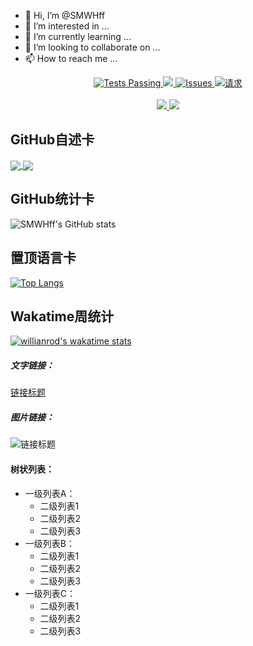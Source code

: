 - 👋 Hi, I’m @SMWHff
- 👀 I’m interested in ...
- 🌱 I’m currently learning ...
- 💞️ I’m looking to collaborate on ...
- 📫 How to reach me ...

<!---
SMWHff/SMWHff is a ✨ special ✨ repository because its `README.md` (this file) appears on your GitHub profile.
You can click the Preview link to take a look at your changes.
--->
  <p align="center">
    <a href="https://github.com/anuraghazra/github-readme-stats/actions">
      <img alt="Tests Passing" src="https://github.com/anuraghazra/github-readme-stats/workflows/Test/badge.svg" />
    </a>
    <a href="https://codecov.io/gh/anuraghazra/github-readme-stats">
      <img src="https://codecov.io/gh/SMWHff/Sm_LDMNQ_QML/branch/master/graph/badge.svg" />
    </a>
    <a href="https://github.com/anuraghazra/github-readme-stats/issues">
      <img alt="Issues" src="https://img.shields.io/github/issues/anuraghazra/github-readme-stats?color=0088ff" />
    </a>
    <a href="https://github.com/SMWHff/Sm_LDMNQ_QML/pulls">
      <img alt="请求" src="https://img.shields.io/github/issues-pr/SMWHff/Sm_LDMNQ_QML?color=0088ff" />
    </a>
    <br />
    <br />
    <a href="https://a.paddle.com/v2/click/16413/119403?link=1227">
      <img src="https://img.shields.io/badge/Supported%20by-VSCode%20Power%20User%20%E2%86%92-gray.svg?colorA=655BE1&colorB=4F44D6&style=for-the-badge"/>
    </a>
    <a href="https://a.paddle.com/v2/click/16413/119403?link=2345">
      <img src="https://img.shields.io/badge/Supported%20by-Node%20Cli.com%20%E2%86%92-gray.svg?colorA=61c265&colorB=4CAF50&style=for-the-badge"/>
    </a>
  </p>


GitHub自述卡
------------
<a href="https://github.com/SMWHff/Sm_LDMNQ_QML">
  <img align="center" src="https://github-readme-stats.vercel.app/api/pin/?username=SMWHff&repo=Sm_LDMNQ_QML" />
</a>
<a href="https://github.com/SMWHff/Sm_Thread_QML">
  <img align="center" src="https://github-readme-stats.vercel.app/api/pin/?username=SMWHff&repo=Sm_Thread_QML" />
</a>



GitHub统计卡
------------
![SMWHff's GitHub stats](https://github-readme-stats.vercel.app/api?username=SMWHff&show_icons=true&theme=tokyonight)



置顶语言卡
------------
[![Top Langs](https://github-readme-stats.vercel.app/api/top-langs/?username=SMWHff)](https://github.com/SMWHff/Sm_LDMNQ_QML)



Wakatime周统计
------------
[![willianrod's wakatime stats](https://github-readme-stats.vercel.app/api/wakatime?username=willianrod)](https://github.com/anuraghazra/github-readme-stats)






##### 文字链接：
[链接标题](URL "链接标题")

##### 图片链接：
![链接标题](图片URL "链接标题")

#### 树状列表：
- 一级列表A：
  - 二级列表1
  - 二级列表2
  - 二级列表3
- 一级列表B：
  - 二级列表1
  - 二级列表2
  - 二级列表3
- 一级列表C：
  - 二级列表1
  - 二级列表2
  - 二级列表3
